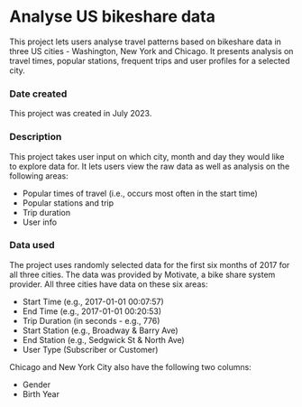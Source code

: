 # Analyse US bikeshare data
This project lets users analyse travel patterns based on bikeshare data in three US cities - Washington, New York and Chicago. It presents analysis on travel times, popular stations, frequent trips and user profiles for a selected city.

### Date created
This project was created in July 2023.

### Description
This project takes user input on which city, month and day they would like to explore data for. It lets users view the raw data as well as analysis on the following areas:

* Popular times of travel (i.e., occurs most often in the start time)
* Popular stations and trip
* Trip duration
* User info

### Data used
The project uses randomly selected data for the first six months of 2017 for all three cities. The data was provided by Motivate, a bike share system provider. All three cities have data on these six areas:

* Start Time (e.g., 2017-01-01 00:07:57)
* End Time (e.g., 2017-01-01 00:20:53)
* Trip Duration (in seconds - e.g., 776)
* Start Station (e.g., Broadway & Barry Ave)
* End Station (e.g., Sedgwick St & North Ave)
* User Type (Subscriber or Customer)

Chicago and New York City also have the following two columns:
* Gender
* Birth Year

